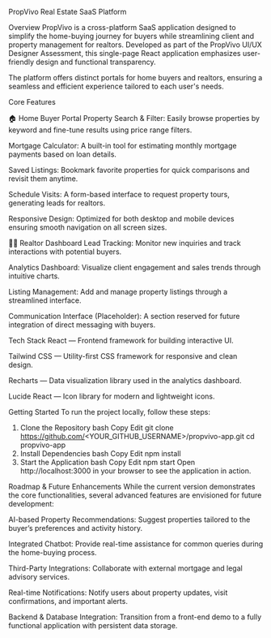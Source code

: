 PropVivo Real Estate SaaS Platform

Overview
PropVivo is a cross-platform SaaS application designed to simplify the home-buying journey for buyers while streamlining client and property management for realtors. Developed as part of the PropVivo UI/UX Designer Assessment, this single-page React application emphasizes user-friendly design and functional transparency.

The platform offers distinct portals for home buyers and realtors, ensuring a seamless and efficient experience tailored to each user's needs.

Core Features

🏠 Home Buyer Portal
Property Search & Filter: Easily browse properties by keyword and fine-tune results using price range filters.

Mortgage Calculator: A built-in tool for estimating monthly mortgage payments based on loan details.

Saved Listings: Bookmark favorite properties for quick comparisons and revisit them anytime.

Schedule Visits: A form-based interface to request property tours, generating leads for realtors.

Responsive Design: Optimized for both desktop and mobile devices ensuring smooth navigation on all screen sizes.

🧑‍💼 Realtor Dashboard
Lead Tracking: Monitor new inquiries and track interactions with potential buyers.

Analytics Dashboard: Visualize client engagement and sales trends through intuitive charts.

Listing Management: Add and manage property listings through a streamlined interface.

Communication Interface (Placeholder): A section reserved for future integration of direct messaging with buyers.

Tech Stack
React — Frontend framework for building interactive UI.

Tailwind CSS — Utility-first CSS framework for responsive and clean design.

Recharts — Data visualization library used in the analytics dashboard.

Lucide React — Icon library for modern and lightweight icons.

Getting Started
To run the project locally, follow these steps:

1. Clone the Repository
bash
Copy
Edit
git clone https://github.com/<YOUR_GITHUB_USERNAME>/propvivo-app.git
cd propvivo-app
2. Install Dependencies
bash
Copy
Edit
npm install
3. Start the Application
bash
Copy
Edit
npm start
Open http://localhost:3000 in your browser to see the application in action.

Roadmap & Future Enhancements
While the current version demonstrates the core functionalities, several advanced features are envisioned for future development:

AI-based Property Recommendations: Suggest properties tailored to the buyer’s preferences and activity history.

Integrated Chatbot: Provide real-time assistance for common queries during the home-buying process.

Third-Party Integrations: Collaborate with external mortgage and legal advisory services.

Real-time Notifications: Notify users about property updates, visit confirmations, and important alerts.

Backend & Database Integration: Transition from a front-end demo to a fully functional application with persistent data storage.

